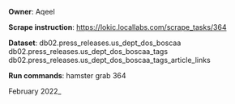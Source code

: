 **Owner**: Aqeel
 
**Scrape instruction**: https://lokic.locallabs.com/scrape_tasks/364

**Dataset**: db02.press_releases.us_dept_dos_boscaa
             db02.press_releases.us_dept_dos_boscaa_tags
             db02.press_releases.us_dept_dos_boscaa_tags_article_links

**Run commands**: hamster grab 364
                 
February 2022_
